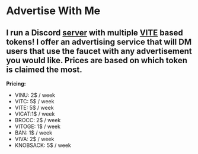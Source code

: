 # **Advertise With Me**

## I run a Discord [server](https://5am.info/5hort/discord) with multiple [VITE](https://vite.org) based tokens! I offer an advertising service that will DM users that use the faucet with any advertisement you would like. Prices are based on which token is claimed the most.
**Pricing:**
- VINU: 2$ / week
- VITC: 5$ / week
- VITE: 5$ / week
- VICAT:1$ / week
- BROCC: 2$ / week
- VITOGE: 1$ / week
- BAN: 1$ / week
- VIVA: 2$ / week
- KNOBSACK: 5$ / week
